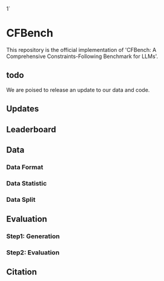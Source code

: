 
1`
# CFBench
This repository is the official implementation of 'CFBench: A Comprehensive Constraints-Following Benchmark for LLMs'.

## todo
We are poised to release an update to our data and code.
## Updates
## Leaderboard
## Data
### Data Format
### Data Statistic
### Data Split
## Evaluation
### Step1: Generation
### Step2: Evaluation
## Citation
